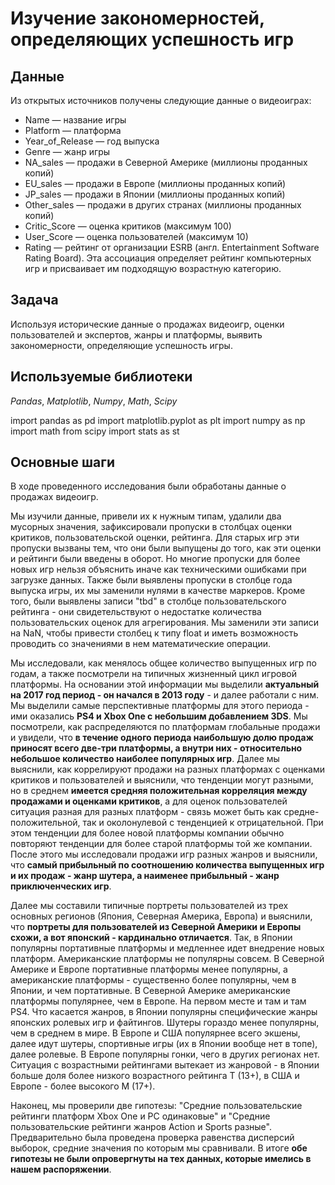 # Изучение закономерностей, определяющих успешность игр


## Данные

Из открытых источников получены следующие данные о видеоиграх:
- Name — название игры
- Platform — платформа
- Year_of_Release — год выпуска
- Genre — жанр игры
- NA_sales — продажи в Северной Америке (миллионы проданных копий)
- EU_sales — продажи в Европе (миллионы проданных копий)
- JP_sales — продажи в Японии (миллионы проданных копий)
- Other_sales — продажи в других странах (миллионы проданных копий)
- Critic_Score — оценка критиков (максимум 100)
- User_Score — оценка пользователей (максимум 10)
- Rating — рейтинг от организации ESRB (англ. Entertainment Software Rating Board). Эта ассоциация определяет рейтинг компьютерных игр и присваивает им подходящую возрастную категорию.
## Задача

Используя исторические данные о продажах видеоигр, оценки пользователей и экспертов, жанры и платформы, выявить закономерности, определяющие успешность игры.

## Используемые библиотеки
*Pandas*, *Matplotlib*, *Numpy*, *Math*, *Scipy*

import pandas as pd
import matplotlib.pyplot as plt
import numpy as np
import math
from scipy import stats as st

## Основные шаги

В ходе проведенного исследования были обработаны данные о продажах видеоигр. 

Мы изучили данные, привели их к нужным типам, удалили два мусорных значения, зафиксировали пропуски в столбцах оценки критиков, пользовательской оценки, рейтинга. Для старых игр эти пропуски вызваны тем, что они были выпущены до того, как эти оценки и рейтинги были введены в оборот. Но многие пропуски для более новых игр нельзя объяснить иначе как техническими ошибками при загрузке данных. Также были выявлены пропуски в столбце года выпуска игры, их мы заменили нулями в качестве маркеров. Кроме того, были выявлены записи "tbd" в столбце пользовательского рейтинга - они свидетельствуют о недостатке количества пользовательских оценок для агрегирования. Мы заменили эти записи на NaN, чтобы привести столбец к типу float и иметь возможность проводить со значениями в нем математические операции.

Мы исследовали, как менялось общее количество выпущенных игр по годам, а также посмотрели на типичных жизненный цикл игровой платформы. На основании этой информации мы выделили <b>актуальный на 2017 год период - он начался в 2013 году</b> - и далее работали с ним. Мы выделили самые перспективные платформы для этого периода - ими оказались <b>PS4 и Xbox One с небольшим добавлением 3DS</b>. Мы посмотрели, как распределяются по платформам глобальные продажи и увидели, что <b>в течение одного периода наибольшую долю продаж приносят всего две-три платформы, а внутри них - относительно небольшое количество наиболее популярных игр</b>. Далее мы выяснили, как коррелируют продажи на разных платформах с оценками критиков и пользователей и выяснили, что тенденции могут разными, но в среднем <b>имеется средняя положительная корреляция между продажами и оценками критиков</b>, а для оценок пользователей ситуация разная для разных платформ - связь может быть как средне-положительной, так и околонулевой с тенденцией к отрицательной. При этом тенденции для более новой платформы компании обычно повторяют тенденции для более старой платформы той же компании. После этого мы исследовали продажи игр разных жанров и выяснили, что <b>самый прибыльный по соотношению количества выпущенных игр и их продаж - жанр шутера, а наименее прибыльный - жанр приключенческих игр</b>. 

Далее мы составили типичные портреты пользователей из трех основных регионов (Япония, Северная Америка, Европа) и выяснили, что <b>портреты для пользователей из Северной Америки и Европы схожи, а вот японский - кардинально отличается</b>. Так, в Японии популярны портативные платформы и медленнее идет внедрение новых платформ. Американские платформы не популярны совсем. В Северной Америке и Европе портативные платформы менее популярны, а американские платформы - существенно более популярны, чем в Японии, и чем портативные. В Северной Америке американские платформы популярнее, чем в Европе. На первом месте и там и там PS4. Что касается жанров, в Японии популярны специфические жанры японских ролевых игр и файтингов. Шутеры гораздо менее популярны, чем в среднем в мире. В Европе и США популярнее всего экшены, далее идут шутеры, спортивные игры (их в Японии вообще нет в топе), далее ролевые. В Европе популярны гонки, чего в других регионах нет. Ситуация с возрастными рейтингами вытекает из жанровой - в Японии больше доля более низкого возрастного рейтинга T (13+), в США и Европе - более высокого M (17+).

Наконец, мы проверили две гипотезы: "Средние пользовательские рейтинги платформ Xbox One и PC одинаковые" и "Средние пользовательские рейтинги жанров Action и Sports разные". Предварительно была проведена проверка равенства дисперсий выборок, средние значения по которым мы сравнивали. В итоге <b>обе гипотезы не были опровергнуты на тех данных, которые имелись в нашем распоряжении</b>.